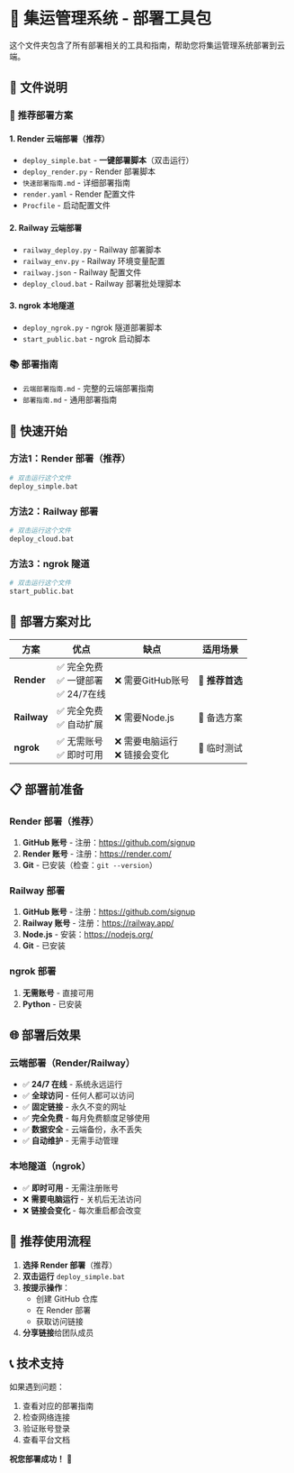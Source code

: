 # 🚀 集运管理系统 - 部署工具包

这个文件夹包含了所有部署相关的工具和指南，帮助您将集运管理系统部署到云端。

## 📁 文件说明

### 🎯 **推荐部署方案**

#### **1. Render 云端部署（推荐）**
- `deploy_simple.bat` - **一键部署脚本**（双击运行）
- `deploy_render.py` - Render 部署脚本
- `快速部署指南.md` - 详细部署指南
- `render.yaml` - Render 配置文件
- `Procfile` - 启动配置文件

#### **2. Railway 云端部署**
- `railway_deploy.py` - Railway 部署脚本
- `railway_env.py` - Railway 环境变量配置
- `railway.json` - Railway 配置文件
- `deploy_cloud.bat` - Railway 部署批处理脚本

#### **3. ngrok 本地隧道**
- `deploy_ngrok.py` - ngrok 隧道部署脚本
- `start_public.bat` - ngrok 启动脚本

### 📚 **部署指南**
- `云端部署指南.md` - 完整的云端部署指南
- `部署指南.md` - 通用部署指南

## 🚀 **快速开始**

### **方法1：Render 部署（推荐）**
```bash
# 双击运行这个文件
deploy_simple.bat
```

### **方法2：Railway 部署**
```bash
# 双击运行这个文件
deploy_cloud.bat
```

### **方法3：ngrok 隧道**
```bash
# 双击运行这个文件
start_public.bat
```

## 🎯 **部署方案对比**

| 方案 | 优点 | 缺点 | 适用场景 |
|------|------|------|----------|
| **Render** | ✅ 完全免费<br>✅ 一键部署<br>✅ 24/7在线 | ❌ 需要GitHub账号 | 🎯 **推荐首选** |
| **Railway** | ✅ 完全免费<br>✅ 自动扩展 | ❌ 需要Node.js | 🎯 备选方案 |
| **ngrok** | ✅ 无需账号<br>✅ 即时可用 | ❌ 需要电脑运行<br>❌ 链接会变化 | 🎯 临时测试 |

## 📋 **部署前准备**

### **Render 部署（推荐）**
1. **GitHub 账号** - 注册：https://github.com/signup
2. **Render 账号** - 注册：https://render.com/
3. **Git** - 已安装（检查：`git --version`）

### **Railway 部署**
1. **GitHub 账号** - 注册：https://github.com/signup
2. **Railway 账号** - 注册：https://railway.app/
3. **Node.js** - 安装：https://nodejs.org/
4. **Git** - 已安装

### **ngrok 部署**
1. **无需账号** - 直接可用
2. **Python** - 已安装

## 🌐 **部署后效果**

### **云端部署（Render/Railway）**
- ✅ **24/7 在线** - 系统永远运行
- ✅ **全球访问** - 任何人都可以访问
- ✅ **固定链接** - 永久不变的网址
- ✅ **完全免费** - 每月免费额度足够使用
- ✅ **数据安全** - 云端备份，永不丢失
- ✅ **自动维护** - 无需手动管理

### **本地隧道（ngrok）**
- ✅ **即时可用** - 无需注册账号
- ❌ **需要电脑运行** - 关机后无法访问
- ❌ **链接会变化** - 每次重启都会改变

## 🎉 **推荐使用流程**

1. **选择 Render 部署**（推荐）
2. **双击运行** `deploy_simple.bat`
3. **按提示操作**：
   - 创建 GitHub 仓库
   - 在 Render 部署
   - 获取访问链接
4. **分享链接**给团队成员

## 📞 **技术支持**

如果遇到问题：
1. 查看对应的部署指南
2. 检查网络连接
3. 验证账号登录
4. 查看平台文档

**祝您部署成功！** 🚀 